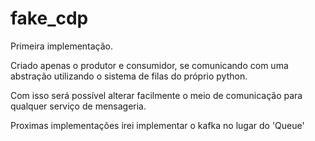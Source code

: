 # fake_cdp
Primeira implementação.

Criado apenas o produtor e consumidor, se comunicando com uma abstração utilizando o sistema de filas do próprio python.

Com isso será possível alterar facilmente o meio de comunicação para qualquer serviço de mensageria.

Proximas implementações irei implementar o kafka no lugar do 'Queue'
